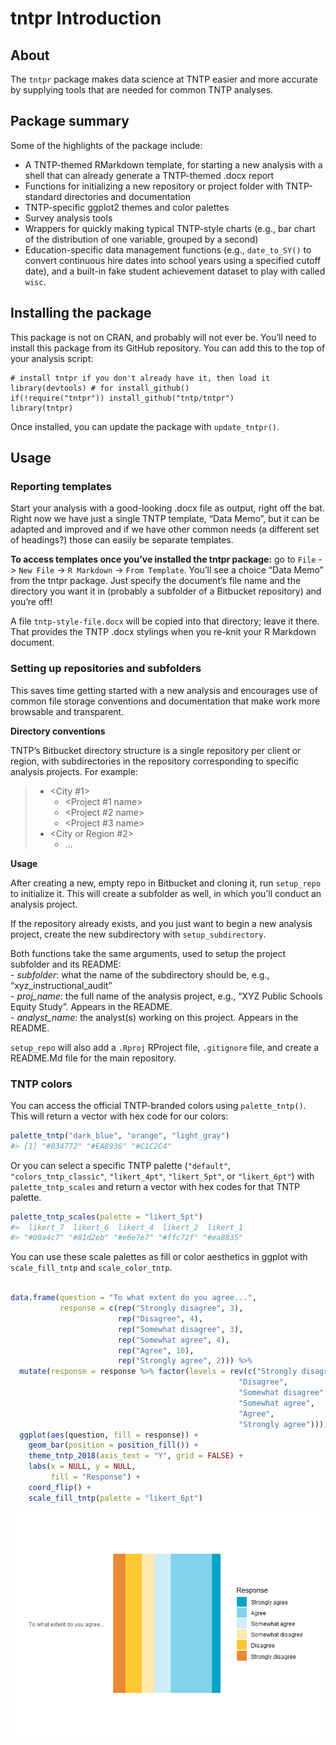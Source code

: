 tntpr Introduction
================

## About

The `tntpr` package makes data science at TNTP easier and more accurate
by supplying tools that are needed for common TNTP analyses.

## Package summary

Some of the highlights of the package include:

  - A TNTP-themed RMarkdown template, for starting a new analysis with a
    shell that can already generate a TNTP-themed .docx report
  - Functions for initializing a new repository or project folder with
    TNTP-standard directories and documentation
  - TNTP-specific ggplot2 themes and color palettes
  - Survey analysis tools
  - Wrappers for quickly making typical TNTP-style charts (e.g., bar
    chart of the distribution of one variable, grouped by a second)
  - Education-specific data management functions (e.g., `date_to_SY()`
    to convert continuous hire dates into school years using a specified
    cutoff date), and a built-in fake student achievement dataset to
    play with called `wisc`.

## Installing the package

This package is not on CRAN, and probably will not ever be. You’ll need
to install this package from its GitHub repository. You can add this to
the top of your analysis script:

    # install tntpr if you don't already have it, then load it
    library(devtools) # for install_github()
    if(!require("tntpr")) install_github("tntp/tntpr")
    library(tntpr)

Once installed, you can update the package with `update_tntpr()`.

## Usage

### Reporting templates

Start your analysis with a good-looking .docx file as output, right off
the bat. Right now we have just a single TNTP template, “Data Memo”, but
it can be adapted and improved and if we have other common needs (a
different set of headings?) those can easily be separate templates.

**To access templates once you’ve installed the tntpr package:** go to
`File` -\> `New File` -\> `R Markdown` -\> `From Template`. You’ll see a
choice “Data Memo” from the tntpr package. Just specify the document’s
file name and the directory you want it in (probably a subfolder of a
Bitbucket repository) and you’re off\!

A file `tntp-style-file.docx` will be copied into that directory; leave
it there. That provides the TNTP .docx stylings when you re-knit your R
Markdown document.

### Setting up repositories and subfolders

This saves time getting started with a new analysis and encourages use
of common file storage conventions and documentation that make work more
browsable and transparent.

**Directory conventions**

TNTP’s Bitbucket directory structure is a single repository per client
or region, with subdirectories in the repository corresponding to
specific analysis projects. For example:

>   - \<City \#1\>
>       - <City abbreviation> \<Project \#1 name\>
>       - <City abbreviation> \<Project \#2 name\>
>       - <City abbreviation> \<Project \#3 name\>
>   - \<City or Region \#2\>
>       - …

**Usage**

After creating a new, empty repo in Bitbucket and cloning it, run
`setup_repo` to initialize it. This will create a subfolder as well, in
which you’ll conduct an analysis project.

If the repository already exists, and you just want to begin a new
analysis project, create the new subdirectory with `setup_subdirectory`.

Both functions take the same arguments, used to setup the project
subfolder and its README:  
\- *subfolder*: what the name of the subdirectory should be, e.g.,
“xyz\_instructional\_audit”  
\- *proj\_name*: the full name of the analysis project, e.g., “XYZ
Public Schools Equity Study”. Appears in the README.  
\- *analyst\_name*: the analyst(s) working on this project. Appears in
the README.

`setup_repo` will also add a `.Rproj` RProject file, `.gitignore` file,
and create a README.Md file for the main repository.

### TNTP colors

You can access the official TNTP-branded colors using `palette_tntp()`.
This will return a vector with hex code for our colors:

``` r
palette_tntp("dark_blue", "orange", "light_gray")
#> [1] "#034772" "#EA8936" "#C1C2C4"
```

Or you can select a specific TNTP palette (`"default"`,
`"colors_tntp_classic"`, `"likert_4pt"`, `"likert_5pt"`, or
`"likert_6pt"`) with `palette_tntp_scales` and return a vector with hex
codes for that TNTP palette.

``` r
palette_tntp_scales(palette = "likert_5pt")
#>  likert_7  likert_6  likert_4  likert_2  likert_1 
#> "#00a4c7" "#81d2eb" "#e6e7e7" "#ffc72f" "#ea8835"
```

You can use these scale palettes as fill or color aesthetics in ggplot
with `scale_fill_tntp` and `scale_color_tntp`.

``` r

data.frame(question = "To what extent do you agree...", 
           response = c(rep("Strongly disagree", 3), 
                        rep("Disagree", 4), 
                        rep("Somewhat disagree", 3), 
                        rep("Somewhat agree", 4),  
                        rep("Agree", 10), 
                        rep("Strongly agree", 2))) %>% 
  mutate(response = response %>% factor(levels = rev(c("Strongly disagree", 
                                                   "Disagree", 
                                                   "Somewhat disagree", 
                                                   "Somewhat agree",
                                                   "Agree", 
                                                   "Strongly agree")))) %>% 
  ggplot(aes(question, fill = response)) + 
    geom_bar(position = position_fill()) + 
    theme_tntp_2018(axis_text = "Y", grid = FALSE) + 
    labs(x = NULL, y = NULL, 
         fill = "Response") + 
    coord_flip() + 
    scale_fill_tntp(palette = "likert_6pt")
```

<img src="tntpr-introduction_files/figure-gfm/scale_fill_tntp-1.png" style="display: block; margin: auto;" />
